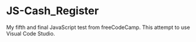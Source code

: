 # JS-Cash_Register
My fifth and final JavaScript test from freeCodeCamp. This attempt to use Visual Code Studio.
